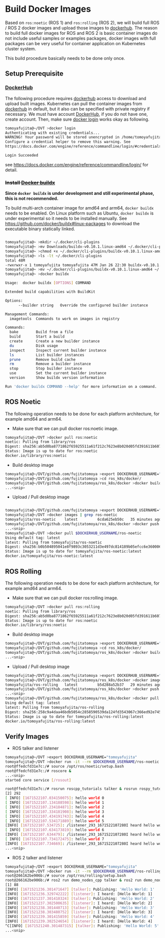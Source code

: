 # Build Docker Images

Based on `ros:noetic` (ROS 1) and `ros:rolling` (ROS 2), we will build full ROS / ROS 2 docker images and upload those images to [dockerhub](https://hub.docker.com/).
The reason to build full docker images for ROS and ROS 2 is basic container images do not include useful samples or examples packages, docker images with full packages can be very useful for container application on Kubernetes cluster system.

This build procedure basically needs to be done only once.

## Setup Prerequisite

### [DockerHub](https://hub.docker.com/)

The following procedure requires [dockerhub](https://hub.docker.com/) access to download and upload built images.
Kubernetes can pull the container images from [dockerhub](https://hub.docker.com/) in default, but it also can be specified with private registry if necessary.
We must have account [DockerHub](https://hub.docker.com/), if you do not have one, create account.
Then, make sure [docker login](https://docs.docker.com/engine/reference/commandline/login/) works okay as following.

```bash
tomoyafujita@~/DVT >docker login
Authenticating with existing credentials...
WARNING! Your password will be stored unencrypted in /home/tomoyafujita/.docker/config.json.
Configure a credential helper to remove this warning. See
https://docs.docker.com/engine/reference/commandline/login/#credentials-store

Login Succeeded
```

see https://docs.docker.com/engine/reference/commandline/login/ for detail.

### ~~Install [Docker buildx](https://docs.docker.com/build/install-buildx/)~~

**Since `docker buildx` is under development and still experimental phase, this is not recommended.**

To build multi-arch container image for amd64 and arm64, `docker buildx` needs to be enabled.
On Linux platform such as Ubuntu, `docker buildx` is under experimental so it needs to be installed manually.
See https://github.com/docker/buildx#linux-packages to download the executable binary statically linked.

```bash

tomoyafujita@~ >mkdir ~/.docker/cli-plugins
tomoyafujita@~ >mv Downloads/buildx-v0.10.1.linux-amd64 ~/.docker/cli-plugins
tomoyafujita@~ >chmod +x ~/.docker/cli-plugins/buildx-v0.10.1.linux-amd64
tomoyafujita@~ >ls -lt ~/.docker/cli-plugins
total 48M
-rwxrwxr-x 1 tomoyafujita tomoyafujita 47M Jan 26 22:30 buildx-v0.10.1.linux-amd64*
tomoyafujita@~ >mv ~/.docker/cli-plugins/buildx-v0.10.1.linux-amd64 ~/.docker/cli-plugins/docker-buildx
tomoyafujita@~ >docker buildx

Usage:  docker buildx [OPTIONS] COMMAND

Extended build capabilities with BuildKit

Options:
      --builder string   Override the configured builder instance

Management Commands:
  imagetools  Commands to work on images in registry

Commands:
  bake        Build from a file
  build       Start a build
  create      Create a new builder instance
  du          Disk usage
  inspect     Inspect current builder instance
  ls          List builder instances
  prune       Remove build cache
  rm          Remove a builder instance
  stop        Stop builder instance
  use         Set the current builder instance
  version     Show buildx version information

Run 'docker buildx COMMAND --help' for more information on a command.
```

## ROS Noetic

The following operation needs to be done for each platform architecture, for example amd64 and arm64.

- Make sure that we can pull docker ros:noetic image.

```bash
tomoyafujita@~/DVT >docker pull ros:noetic
noetic: Pulling from library/ros
Digest: sha256:ab5d0ba8771862f65925511a61f212c7623e8b020d05fd391611b6071e0e43c2
Status: Image is up to date for ros:noetic
docker.io/library/ros:noetic
```

- Build desktop image

```bash
tomoyafujita@~/DVT/github.com/fujitatomoya >export DOCKERHUB_USERNAME="tomoyafujita"
tomoyafujita@~/DVT/github.com/fujitatomoya >cd ros_k8s/docker/
tomoyafujita@~/DVT/github.com/fujitatomoya/ros_k8s/docker >docker build --rm -f Dockerfile.noetic -t $DOCKERHUB_USERNAME/ros-noetic .
...<snip>
```

- Upload / Pull desktop image

```bash

tomoyafujita@~/DVT/github.com/fujitatomoya >export DOCKERHUB_USERNAME="tomoyafujita"
tomoyafujita@~/DVT >docker images | grep ros-noetic
tomoyafujita/ros-noetic    latest         6cda625eb50c   35 minutes ago   3.44GB
tomoyafujita@~/DVT/github.com/fujitatomoya/ros_k8s/docker >docker push $DOCKERHUB_USERNAME/ros-noetic
...<snip>
tomoyafujita@~/DVT >docker pull $DOCKERHUB_USERNAME/ros-noetic
Using default tag: latest
latest: Pulling from tomoyafujita/ros-noetic
Digest: sha256:b0b504895041e8f9893c3053211d3e497dc814189b05efcc6e3600064a7a4833
Status: Image is up to date for tomoyafujita/ros-noetic:latest
docker.io/tomoyafujita/ros-noetic:latest
```

## ROS Rolling

The following operation needs to be done for each platform architecture, for example amd64 and arm64.

- Make sure that we can pull docker ros:rolling image.

```bash
tomoyafujita@~/DVT >docker pull ros:rolling
noetic: Pulling from library/ros
Digest: sha256:ab5d0ba8771862f65925511a61f212c7623e8b020d05fd391611b6071e0e43c2
Status: Image is up to date for ros:noetic
docker.io/library/ros:noetic
```

- Build desktop image

```bash
tomoyafujita@~/DVT/github.com/fujitatomoya >export DOCKERHUB_USERNAME="tomoyafujita"
tomoyafujita@~/DVT/github.com/fujitatomoya >cd ros_k8s/docker/
tomoyafujita@~/DVT/github.com/fujitatomoya/ros_k8s/docker >docker build --rm -f Dockerfile.rolling -t $DOCKERHUB_USERNAME/ros-rolling .
...<snip>
```

- Upload / Pull desktop image

```bash
tomoyafujita@~/DVT/github.com/fujitatomoya >export DOCKERHUB_USERNAME="tomoyafujita"
tomoyafujita@~/DVT/github.com/fujitatomoya/ros_k8s/docker >docker images | grep ros-rolling
tomoyafujita/ros-rolling   latest         b5d288a52b37   29 minutes ago   3.57GB
tomoyafujita@~/DVT/github.com/fujitatomoya/ros_k8s/docker >docker push $DOCKERHUB_USERNAME/ros-rolling
...<snip>
tomoyafujita@~/DVT/github.com/fujitatomoya/ros_k8s/docker >docker pull $DOCKERHUB_USERNAME/ros-rolling
Using default tag: latest
latest: Pulling from tomoyafujita/ros-rolling
Digest: sha256:258c9a4daa46bdb5054c2858590539da124fd3543067c366ed92e745681ba9e3
Status: Image is up to date for tomoyafujita/ros-rolling:latest
docker.io/tomoyafujita/ros-rolling:latest
```

## Verify Images

- ROS talker and listener

```bash
tomoyafujita@~/DVT >export DOCKERHUB_USERNAME="tomoyafujita"
tomoyafujita@~/DVT >docker run -it --rm $DOCKERHUB_USERNAME/ros-noetic /bin/bash
root@ffedcfd31e7c:/# source /opt/ros/noetic/setup.bash
root@ffedcfd31e7c:/# roscore &
...<snip>
started core service [/rosout]

root@ffedcfd31e7c:/# rosrun roscpp_tutorials talker & rosrun rospy_tutorials listener.py
[2] 292
[ INFO] [1671522107.034150075]: hello world 0
[ INFO] [1671522107.134188598]: hello world 1
[ INFO] [1671522107.234184871]: hello world 2
[ INFO] [1671522107.334181908]: hello world 3
[ INFO] [1671522107.434191743]: hello world 4
[ INFO] [1671522107.534171889]: hello world 5
[INFO] [1671522107.534725]: /listener_293_1671522107280I heard hello world 5
[ INFO] [1671522107.634173819]: hello world 6
[INFO] [1671522107.634479]: /listener_293_1671522107280I heard hello world 6
[ INFO] [1671522107.734172475]: hello world 7
[INFO] [1671522107.734669]: /listener_293_1671522107280I heard hello world 7
...<snip>
```

- ROS 2 talker and listener

```bash
tomoyafujita@~/DVT >export DOCKERHUB_USERNAME="tomoyafujita"
tomoyafujita@~/DVT >docker run -it --rm $DOCKERHUB_USERNAME/ros-rolling /bin/bash
root@266162be906b:/# source /opt/ros/rolling/setup.bash
root@266162be906b:/# ros2 run demo_nodes_cpp talker & ros2 run demo_nodes_py listener
[1] 88
[INFO] [1671521236.301471647] [talker]: Publishing: 'Hello World: 1'
[INFO] [1671521236.329742222] [listener]: I heard: [Hello World: 1]
[INFO] [1671521237.301410324] [talker]: Publishing: 'Hello World: 2'
[INFO] [1671521237.302500635] [listener]: I heard: [Hello World: 2]
[INFO] [1671521238.301440713] [talker]: Publishing: 'Hello World: 3'
[INFO] [1671521238.303480752] [listener]: I heard: [Hello World: 3]
[INFO] [1671521239.301415859] [talker]: Publishing: 'Hello World: 4'
[INFO] [1671521239.302524654] [listener]: I heard: [Hello World: 4]
^C[INFO] [1671521240.301487315] [talker]: Publishing: 'Hello World: 5'
...<snip>
```
